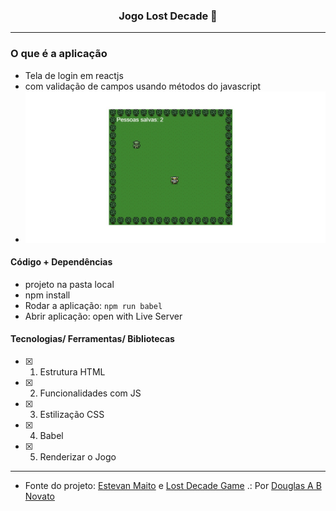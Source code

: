 <h3 align="center">
  Jogo Lost Decade 🚀
</h3>

--- 

### O que é a aplicação

- Tela de login em reactjs
- com validação de campos usando métodos do javascript
- ![Resultado da Aplicação](./images/aplicacao-terminada.jpg)

#### Código + Dependências

- projeto na pasta local 
- npm install
- Rodar a aplicação: `npm run babel`
- Abrir aplicação: open with Live Server

#### Tecnologias/ Ferramentas/ Bibliotecas

- [x] 1. Estrutura HTML
- [x] 2. Funcionalidades com JS
- [x] 3. Estilização CSS 
- [x] 4. Babel
- [x] 5. Renderizar o Jogo

---

- Fonte do projeto: [Estevan Maito](https://www.youtube.com/channel/UCIUOmAsotrzdK8VsZuHfVHw) e [Lost Decade Game](http://www.lostdecadegames.com/how-to-make-a-simple-html5-canvas-game/)
.: Por [Douglas A B Novato](https://linktr.ee/douglasabnovato)
